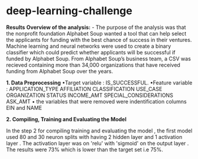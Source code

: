 # deep-learning-challenge
**Results** 
**Overview of the analysis:** -  The purpose of the analysis was that the  nonprofit foundation Alphabet Soup wanted a tool that can help  select the applicants for funding with the best chance of success in their ventures. Machine learning and neural networks were used to create a binary classifier which could predict whether applicants will be successful if funded by Alphabet Soup.
From Alphabet Soup’s business team, a CSV was recieved containing more than 34,000 organizations that have received funding from Alphabet Soup over the years. 

**1. Data Preprocessing**
•Target variable : IS_SUCCESSFUL.
•Feature variable :
APPLICATION_TYPE
AFFILIATION
CLASSIFICATION
USE_CASE
ORGANIZATION
STATUS
INCOME_AMT
SPECIAL_CONSIDERATIONS
ASK_AMT
• the variables that were removed were indentification columns EIN and NAME

**2. Compiling, Training and Evaluating the Model**

In the step 2 for compiling training and evaluating the model , the first model used 80 and 30 neuron splits with having 2 hidden layer and 1 activation layer . The activation layer  was on 'relu' with 'sigmoid' on the output layer . The results were 73% which is lower than the target set i.e 75%. 
